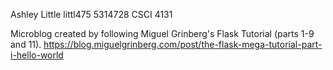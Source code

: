 Ashley Little
littl475
5314728
CSCI 4131

Microblog created by following Miguel Grinberg's Flask Tutorial (parts 1-9 and 11).
https://blog.miguelgrinberg.com/post/the-flask-mega-tutorial-part-i-hello-world